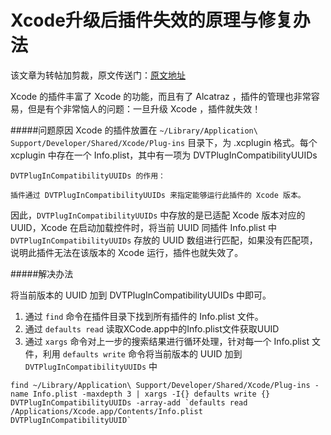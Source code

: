 # Xcode升级后插件失效的原理与修复办法
该文章为转帖加剪裁，原文传送门：[原文地址](http://joeshang.github.io/2015/04/10/fix-xcode-upgrade-plugin-invalid/)

Xcode 的插件丰富了 Xcode 的功能，而且有了 Alcatraz ，插件的管理也非常容易，但是有个非常恼人的问题：一旦升级 Xcode ，插件就失效！

#####问题原因
Xcode 的插件放置在 `~/Library/Application\ Support/Developer/Shared/Xcode/Plug-ins` 目录下，为 .xcplugin 格式。每个 xcplugin 中存在一个 Info.plist，其中有一项为 DVTPlugInCompatibilityUUIDs

```
DVTPlugInCompatibilityUUIDs 的作用：

插件通过 DVTPlugInCompatibilityUUIDs 来指定能够运行此插件的 Xcode 版本。
```

因此，`DVTPlugInCompatibilityUUIDs` 中存放的是已适配 Xcode 版本对应的 UUID，Xcode 在启动加载控件时，将当前 UUID 同插件 Info.plist 中 `DVTPlugInCompatibilityUUIDs` 存放的 UUID 数组进行匹配，如果没有匹配项，说明此插件无法在该版本的 Xcode 运行，插件也就失效了。

#####解决办法

将当前版本的 UUID 加到 DVTPlugInCompatibilityUUIDs 中即可。

1. 通过 `find` 命令在插件目录下找到所有插件的 Info.plist 文件。
2. 通过 `defaults read` 读取XCode.app中的Info.plist文件获取UUID
2. 通过 `xargs` 命令对上一步的搜索结果进行循环处理，针对每一个 Info.plist 文件，利用 `defaults write` 命令将当前版本的 UUID 加到 `DVTPlugInCompatibilityUUIDs` 中

```
find ~/Library/Application\ Support/Developer/Shared/Xcode/Plug-ins -name Info.plist -maxdepth 3 | xargs -I{} defaults write {} DVTPlugInCompatibilityUUIDs -array-add `defaults read /Applications/Xcode.app/Contents/Info.plist DVTPlugInCompatibilityUUID`
```